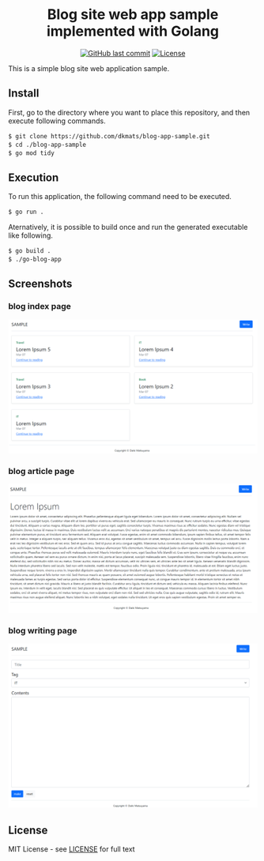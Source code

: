 <h1 align="center">Blog site web app sample implemented with Golang</h1>

<p align="center">
  <a href="https://github.com/dkmats/go-blog-app"><img src="https://img.shields.io/github/last-commit/dkmats/go-blog-app.svg?style=plastic" alt="GitHub last commit" /></a>
  <a href="https://github.com/dkmats/go-blog-app/blob/main/LICENSE"><img src="http://img.shields.io/badge/license-mit-blue.svg?style=plastic" alt="License" /></a>
</p>

This is a simple blog site web application sample.

## Install

First, go to the directory where you want to place this repository, and then execute following commands.
```bash
$ git clone https://github.com/dkmats/blog-app-sample.git
$ cd ./blog-app-sample
$ go mod tidy
```

## Execution

To run this application, the following command need to be executed.
```bash
$ go run .
```

Aternatively, it is possible to build once and run the generated executable like following.
```bash
$ go build .
$ ./go-blog-app
```

## Screenshots
### blog index page
![Index page image](image/home.png)

### blog article page
![Reading page image](image/read.png)

### blog writing page
![Writing page image](image/write.png)

## License

MIT License - see [LICENSE](LICENSE) for full text
